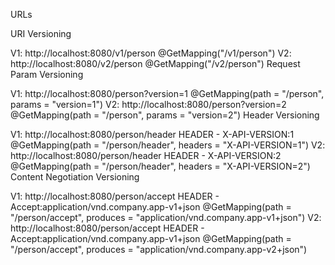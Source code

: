 URLs

URI Versioning

V1: http://localhost:8080/v1/person
@GetMapping("/v1/person")
V2: http://localhost:8080/v2/person
@GetMapping("/v2/person")
Request Param Versioning

V1: http://localhost:8080/person?version=1
@GetMapping(path = "/person", params = "version=1")
V2: http://localhost:8080/person?version=2
@GetMapping(path = "/person", params = "version=2")
Header Versioning

V1: http://localhost:8080/person/header
HEADER - X-API-VERSION:1
@GetMapping(path = "/person/header", headers = "X-API-VERSION=1")
V2: http://localhost:8080/person/header
HEADER - X-API-VERSION:2
@GetMapping(path = "/person/header", headers = "X-API-VERSION=2")
Content Negotiation Versioning

V1: http://localhost:8080/person/accept
HEADER - Accept:application/vnd.company.app-v1+json
@GetMapping(path = "/person/accept", produces = "application/vnd.company.app-v1+json")
V2: http://localhost:8080/person/accept
HEADER - Accept:application/vnd.company.app-v1+json
@GetMapping(path = "/person/accept", produces = "application/vnd.company.app-v2+json")